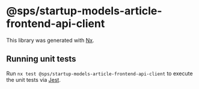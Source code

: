 # @sps/startup-models-article-frontend-api-client

This library was generated with [Nx](https://nx.dev).

## Running unit tests

Run `nx test @sps/startup-models-article-frontend-api-client` to execute the unit tests via [Jest](https://jestjs.io).
